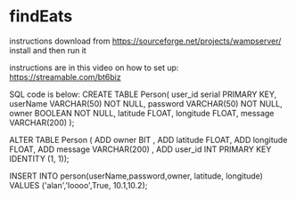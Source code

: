 # findEats

instructions
download from https://sourceforge.net/projects/wampserver/
install and then run it

instructions are in this video on how to set up:
https://streamable.com/bt6biz


SQL code is below:
CREATE TABLE Person(
user_id serial PRIMARY KEY,
userName VARCHAR(50) NOT NULL,
password VARCHAR(50) NOT NULL,
owner BOOLEAN NOT NULL,
latitude FLOAT,
longitude FLOAT,
message VARCHAR(200) 
);

ALTER TABLE Person (
ADD owner BIT ,
ADD latitude FLOAT,
ADD longitude FLOAT,
ADD message VARCHAR(200) ,
ADD user_id INT PRIMARY KEY IDENTITY (1, 1));

INSERT INTO person(userName,password,owner, latitude, longitude) 
VALUES ('alan','loooo',True, 10.1,10.2);




